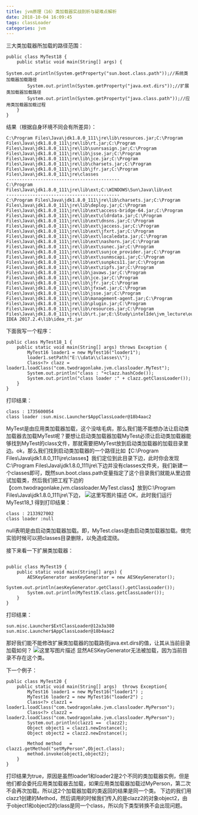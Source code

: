 ```yaml
---
title: jvm原理（16）类加载器实战剖析与疑难点解析
date: 2018-10-04 16:09:45
tags: classLoader
categories: jvm
---
```


三大类加载器所加载的路径范围：

<!-- more -->
```
public class MyTest18 {
    public static void main(String[] args) {
        System.out.println(System.getProperty("sun.boot.class.path"));//系统类加载器加载路径
        System.out.println(System.getProperty("java.ext.dirs"));//扩展类加载器加载路径
        System.out.println(System.getProperty("java.class.path"));//应用类加载器加载过程
    }
}
```
结果（根据自身环境不同会有所差异）：

```
C:\Program Files\Java\jdk1.8.0_111\jre\lib\resources.jar;C:\Program Files\Java\jdk1.8.0_111\jre\lib\rt.jar;C:\Program Files\Java\jdk1.8.0_111\jre\lib\sunrsasign.jar;C:\Program Files\Java\jdk1.8.0_111\jre\lib\jsse.jar;C:\Program Files\Java\jdk1.8.0_111\jre\lib\jce.jar;C:\Program Files\Java\jdk1.8.0_111\jre\lib\charsets.jar;C:\Program Files\Java\jdk1.8.0_111\jre\lib\jfr.jar;C:\Program Files\Java\jdk1.8.0_111\jre\classes
-------------------------------------------
C:\Program Files\Java\jdk1.8.0_111\jre\lib\ext;C:\WINDOWS\Sun\Java\lib\ext
-------------------------------------------
C:\Program Files\Java\jdk1.8.0_111\jre\lib\charsets.jar;C:\Program Files\Java\jdk1.8.0_111\jre\lib\deploy.jar;C:\Program Files\Java\jdk1.8.0_111\jre\lib\ext\access-bridge-64.jar;C:\Program Files\Java\jdk1.8.0_111\jre\lib\ext\cldrdata.jar;C:\Program Files\Java\jdk1.8.0_111\jre\lib\ext\dnsns.jar;C:\Program Files\Java\jdk1.8.0_111\jre\lib\ext\jaccess.jar;C:\Program Files\Java\jdk1.8.0_111\jre\lib\ext\jfxrt.jar;C:\Program Files\Java\jdk1.8.0_111\jre\lib\ext\localedata.jar;C:\Program Files\Java\jdk1.8.0_111\jre\lib\ext\nashorn.jar;C:\Program Files\Java\jdk1.8.0_111\jre\lib\ext\sunec.jar;C:\Program Files\Java\jdk1.8.0_111\jre\lib\ext\sunjce_provider.jar;C:\Program Files\Java\jdk1.8.0_111\jre\lib\ext\sunmscapi.jar;C:\Program Files\Java\jdk1.8.0_111\jre\lib\ext\sunpkcs11.jar;C:\Program Files\Java\jdk1.8.0_111\jre\lib\ext\zipfs.jar;C:\Program Files\Java\jdk1.8.0_111\jre\lib\javaws.jar;C:\Program Files\Java\jdk1.8.0_111\jre\lib\jce.jar;C:\Program Files\Java\jdk1.8.0_111\jre\lib\jfr.jar;C:\Program Files\Java\jdk1.8.0_111\jre\lib\jfxswt.jar;C:\Program Files\Java\jdk1.8.0_111\jre\lib\jsse.jar;C:\Program Files\Java\jdk1.8.0_111\jre\lib\management-agent.jar;C:\Program Files\Java\jdk1.8.0_111\jre\lib\plugin.jar;C:\Program Files\Java\jdk1.8.0_111\jre\lib\resources.jar;C:\Program Files\Java\jdk1.8.0_111\jre\lib\rt.jar;E:\Study\intelIde\jvm_lecture\out\production\classes;D:\IntelliJ IDEA 2017.2.4\lib\idea_rt.jar

```
下面我写一个程序：

```
public class MyTest18_1 {
    public static void main(String[] args) throws Exception {
        MyTest16 loader1 = new MyTest16("loader1");
        loader1.setPath("E:\\data\\classes\\");
        Class<?> clazz = loader1.loadClass("com.twodragonlake.jvm.classloader.MyTest");
        System.out.println("class : "+clazz.hashCode());
        System.out.println("class loader :" + clazz.getClassLoader());
    }
}

```
打印结果：

```
class : 1735600054
class loader :sun.misc.Launcher$AppClassLoader@18b4aac2
```
MyTest是由应用类加载器加载，这个没啥毛病，那么我们能不能想办法让启动类加载器去加载MyTest呢？要想让启动类加载器加载MyTest必须让启动类加载器能够找到MyTest的class文件，那就需要把MyTest放到启动类加载器的加载目录里边。ok，那么我们找到启动类加载器的一个路径比如【C:\Program Files\Java\jdk1.8.0_111\jre\classes】我们定位到此目录下边，此时你会发现C:\Program Files\Java\jdk1.8.0_111\jre\下边并没有classes文件夹，我们新建一个classes即可，既然sun.boot.class.path变量指定了这个目录我们就能从里边尝试加载类，然后我们把工程下边的【com.twodragonlake.jvm.classloader.MyTest.class】放到C:\Program Files\Java\jdk1.8.0_111\jre\下边，
![这里写图片描述](2018040520113087.png)
OK，此时我们运行MyTest18_1 得到打印结果：

```
class : 2133927002
class loader :null
```
null表明是由启动类加载器加载。即，MyTest.class是由启动类加载器加载。做完实验时候可以把classes目录删除，以免造成混绕。

接下来看一下扩展类加载器：

```

public class MyTest19 {
    public static void main(String[] args) {
        AESKeyGenerator aesKeyGenerator = new AESKeyGenerator();
        System.out.println(aesKeyGenerator.getClass().getClassLoader());
        System.out.println(MyTest19.class.getClassLoader());
    }
}

```
打印结果：

```
sun.misc.Launcher$ExtClassLoader@12a3a380
sun.misc.Launcher$AppClassLoader@18b4aac2
```
那好我们能不能修改扩展类加载器的加载路径java.ext.dirs的值，让其从当前目录加载如何？
![这里写图片描述](20180405202814804.png)
显然AESKeyGenerator无法被加载，因为当前目录不存在这个类。

下一个例子：

```
public class MyTest20 {
    public static void main(String[] args)  throws Exception{
        MyTest16 loader1 = new MyTest16("loader1") ;
        MyTest16 loader2 = new MyTest16("loader2") ;
        Class<?> clazz1 = loader1.loadClass("com.twodragonlake.jvm.classloader.MyPerson");
        Class<?> clazz2 = loader2.loadClass("com.twodragonlake.jvm.classloader.MyPerson");
        System.out.println(clazz1 ==  clazz2);
        Object object1 = clazz1.newInstance();
        Object object2 = clazz2.newInstance();

        Method method   = clazz1.getMethod("setMyPerson",Object.class);
        method.invoke(object1,object2);
    }
}

```
打印结果为true，原因是虽然loader1和loader2是2个不同的类加载器实例，但是他们都会委托应用类加载器去加载，如果应用类加载器加载过MyPerson，第二次不会再次加载。所以这2个加载器加载的类返回的结果是同一个类。
下边的我们用clazz1创建的Method，然后调用的时候我们传入的是clazz2的对象object2，由于object1和object2的class是同一个class，所以向下类型转换不会出现问题。
